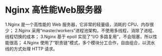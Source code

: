 # Nginx 高性能Web服务器
1.Nginx 是一个高性能的 Web 服务器，它非常的轻量级，消耗的 CPU、内存很少；
2.Nginx 采用“master/workers”进程池架构，不使用多线程，消除了进程、线程切换的成本；
3.Nginx 基于 epoll 实现了“I/O 多路复用”，不会阻塞，所以性能很高；
4.Nginx 使用了“职责链”模式，多个模块分工合作，自由组合，以流水线的方式处理 HTTP 请求。
